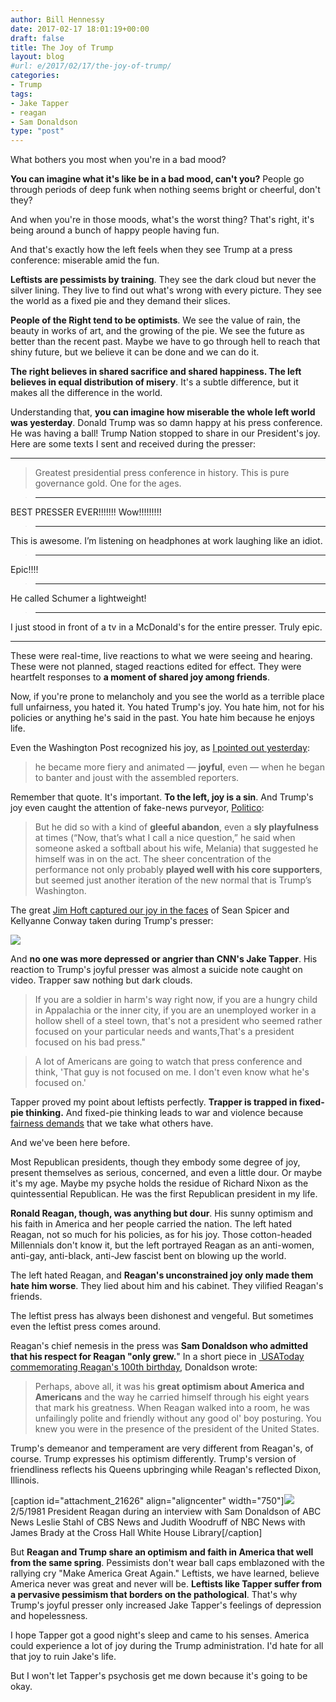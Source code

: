 ```yaml
---
author: Bill Hennessy
date: 2017-02-17 18:01:19+00:00
draft: false
title: The Joy of Trump
layout: blog
#url: e/2017/02/17/the-joy-of-trump/
categories:
- Trump
tags:
- Jake Tapper
- reagan
- Sam Donaldson
type: "post"
---
```


What bothers you most when you're in a bad mood?

**You can imagine what it's like be in a bad mood, can't you?** People go through periods of deep funk when nothing seems bright or cheerful, don't they?

And when you're in those moods, what's the worst thing? That's right, it's being around a bunch of happy people having fun.

And that's exactly how the left feels when they see Trump at a press conference: miserable amid the fun.

**Leftists are pessimists by training**. They see the dark cloud but never the silver lining. They live to find out what's wrong with every picture. They see the world as a fixed pie and they demand their slices.

**People of the Right tend to be optimists**. We see the value of rain, the beauty in works of art, and the growing of the pie. We see the future as better than the recent past. Maybe we have to go through hell to reach that shiny future, but we believe it can be done and we can do it.

**The right believes in shared sacrifice and shared happiness. The left believes in equal distribution of misery**. It's a subtle difference, but it makes all the difference in the world.

Understanding that, **you can imagine how miserable the whole left world was yesterday**. Donald Trump was so damn happy at his press conference. He was having a ball! Trump Nation stopped to share in our President's joy. Here are some texts I sent and received during the presser:



* * *





> Greatest presidential press conference in history. This is pure governance gold. One for the ages.


> 
> * * *
> 
> 

BEST PRESSER EVER!!!!!!! Wow!!!!!!!!!


> 
> * * *
> 
> 

This is awesome. I’m listening on headphones at work laughing like an idiot.


> 
> * * *
> 
> 

Epic!!!!


> 
> * * *
> 
> 

He called Schumer a lightweight!


> 
> * * *
> 
> 

I just stood in front of a tv in a McDonald's for the entire presser. Truly epic.





* * *



These were real-time, live reactions to what we were seeing and hearing. These were not planned, staged reactions edited for effect. They were heartfelt responses to **a moment of shared joy among friends**.

Now, if you're prone to melancholy and you see the world as a terrible place full unfairness, you hated it. You hated Trump's joy. You hate him, not for his policies or anything he's said in the past. You hate him because he enjoys life.

Even the Washington Post recognized his joy, as [I pointed out yesterday](https://hennessysview.com/2017/02/16/greatest-presser-ever-wow-stunned-happy/):



> he became more fiery and animated — **joyful**, even — when he began to banter and joust with the assembled reporters.



Remember that quote. It's important. **To the left, joy is a sin**. And Trump's joy even caught the attention of fake-news purveyor, [Politico](https://www.politico.com/story/2017/02/trump-press-conference-first-month-235121):



> But he did so with a kind of **gleeful abandon**, even a **sly playfulness** at times (“Now, that’s what I call a nice question,” he said when someone asked a softball about his wife, Melania) that suggested he himself was in on the act. The sheer concentration of the performance not only probably **played well with his core supporters**, but seemed just another iteration of the new normal that is Trump’s Washington.



The great [Jim Hoft captured our joy in the faces](https://www.thegatewaypundit.com/2017/02/sweet-justice-photos-emerge-kellyanne-conway-sean-spicer-laughing-trump-castigates-liberal-press/) of Sean Spicer and Kellyanne Conway taken during Trump's presser:

![](https://hennessysview.com/wp-content/uploads/2017/02/conway-spicer-laughing.jpg)


And **no one was more depressed or angrier than CNN's Jake Tapper**. His reaction to Trump's joyful presser was almost a suicide note caught on video. Trapper saw nothing but dark clouds.



> If you are a soldier in harm's way right now, if you are a hungry child in Appalachia or the inner city, if you are an unemployed worker in a hollow shell of a steel town, that's not a president who seemed rather focused on your particular needs and wants,That's a president focused on his bad press."





> A lot of Americans are going to watch that press conference and think, 'That guy is not focused on me. I don't even know what he's focused on.'



Tapper proved my point about leftists perfectly. **Trapper is trapped in fixed-pie thinking.** And fixed-pie thinking leads to war and violence because [fairness demands](https://blog.dilbert.com/post/157277690511/how-to-persuade-the-other-party) that we take what others have.

And we've been here before.

Most Republican presidents, though they embody some degree of joy, present themselves as serious, concerned, and even a little dour. Or maybe it's my age. Maybe my psyche holds the residue of Richard Nixon as the quintessential Republican. He was the first Republican president in my life.

**Ronald Reagan, though, was anything but dour**. His sunny optimism and his faith in America and her people carried the nation. The left hated Reagan, not so much for his policies, as for his joy. Those cotton-headed Millennials don't know it, but the left portrayed Reagan as an anti-women, anti-gay, anti-black, anti-Jew fascist bent on blowing up the world.

The left hated Reagan, and **Reagan's unconstrained joy only made them hate him worse**. They lied about him and his cabinet. They vilified Reagan's friends.

The leftist press has always been dishonest and vengeful. But sometimes even the leftist press comes around.

Reagan's chief nemesis in the press was **Sam Donaldson who admitted that his respect for Reagan "only grew.**" In a short piece in [ USAToday commemorating Reagan's 100th birthday](https://usatoday30.usatoday.com/news/washington/2011-01-23-ronald-reagan-sam-donaldson_N.htm), Donaldson wrote:



> Perhaps, above all, it was his **great optimism about America and Americans** and the way he carried himself through his eight years that mark his greatness. When Reagan walked into a room, he was unfailingly polite and friendly without any good ol' boy posturing. You knew you were in the presence of the president of the United States.



Trump's demeanor and temperament are very different from Reagan's, of course. Trump expresses his optimism differently. Trump's version of friendliness reflects his Queens upbringing while Reagan's reflected Dixon, Illinois.

[caption id="attachment_21626" align="aligncenter" width="750"]![](https://hennessysview.com/wp-content/uploads/2017/02/reagan-donaldson.jpg)
2/5/1981 President Reagan during an interview with Sam Donaldson of ABC News Leslie Stahl of CBS News and Judith Woodruff of NBC News with James Brady at the Cross Hall White House Library[/caption]

But **Reagan and Trump share an optimism and faith in America that well from the same spring**. Pessimists don't wear ball caps emblazoned with the rallying cry "Make America Great Again." Leftists, we have learned, believe America never was great and never will be. **Leftists like Tapper suffer from a pervasive pessimism that borders on the pathological**. That's why Trump's joyful presser only increased Jake Tapper's feelings of depression and hopelessness.

I hope Tapper got a good night's sleep and came to his senses. America could experience a lot of joy during the Trump administration. I'd hate for all that joy to ruin Jake's life.

But I won't let Tapper's psychosis get me down because it's going to be okay.
